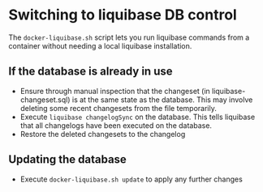 # Switching to liquibase DB control

The `docker-liquibase.sh` script lets you run liquibase commands from a container without needing a local liquibase installation.

## If the database is already in use

- Ensure through manual inspection that the changeset (in liquibase-changeset.sql) is at the same state as the database. This may involve deleting some recent changesets from the file temporarily.
- Execute `liquibase changelogSync` on the database. This tells liquibase that all changelogs have been executed on the database.
- Restore the deleted changesets to the changelog

## Updating the database

- Execute `docker-liquibase.sh update` to apply any further changes
